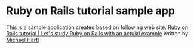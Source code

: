 # Ruby on Rails tutorial sample app

This is a sample application created based on following web site:
[Ruby on Rails tutorial | Let's study Ruby on Rails with an actuial example](http://railstutorial.jp/)
written by [Michael Hartl](http://www.michaelhartl.com/)
